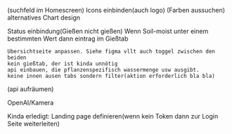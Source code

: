 (suchfeld im Homescreen)
Icons einbinden(auch logo)
(Farben aussuchen)
alternatives Chart design

Status einbindung(Gießen nicht gießen)
    Wenn Soil-moist unter einem bestimmten Wert dann eintrag im Gießtab

    Übersichtseite anpassen. Siehe figma vllt auch toggel zwischen den beiden 
    kein gießtab, der ist kinda unnötig
    api einbauen, die pflanzenspezifisch wassermenge usw ausgibt.
    keine innen ausen tabs sondern filter(aktion erforderlich bla bla)


(api aufräumen)





OpenAI/Kamera








Kinda erledigt:
    Landing page definieren(wenn kein Token dann zur Login Seite weiterleiten)